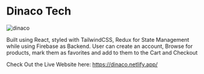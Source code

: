 # Dinaco Tech

![dinaco](https://github.com/khanahmed22/Dinaco-Tech-/assets/149488316/956191d4-7c64-487a-a2d9-a26bfd7723f4)

Built using React, styled with TailwindCSS, Redux for State
Management while using Firebase as Backend. User can create an
account, Browse for products, mark them as favorites and add to
them to the Cart and Checkout

Check Out the Live Website here:
https://dinaco.netlify.app/


